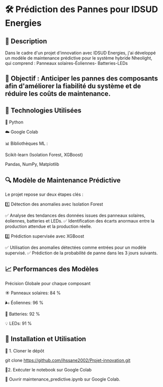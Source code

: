 # 🛠️ Prédiction des Pannes pour IDSUD Energies

## 📌 Description

 Dans le cadre d'un projet d'innovation avec IDSUD Energies, j'ai développé un modèle de maintenance prédictive pour le système hybride Nheolight, qui comprend : Panneaux solaires-Éoliennes- Batteries-LEDs

## 🎯 Objectif : Anticiper les pannes des composants afin d'améliorer la fiabilité du système et de réduire les coûts de maintenance.

## 🔧 Technologies Utilisées

🐍 Python

☁️ Google Colab

📊 Bibliothèques ML :

Scikit-learn (Isolation Forest, XGBoost)

Pandas, NumPy, Matplotlib

## 🔍 Modèle de Maintenance Prédictive

Le projet repose sur deux étapes clés :

1️⃣ Détection des anomalies avec Isolation Forest

✅ Analyse des tendances des données issues des panneaux solaires, éoliennes, batteries et LEDs.
✅ Identification des écarts anormaux entre la production attendue et la production réelle.

2️⃣ Prédiction supervisée avec XGBoost

✅ Utilisation des anomalies détectées comme entrées pour un modèle supervisé.
✅ Prédiction de la probabilité de panne dans les 3 jours suivants.

## 📈 Performances des Modèles

Précision Globale pour chaque composant

☀️ Panneaux solaires: 84 %

🌬️ Éoliennes: 96 %

🔋 Batteries: 92 %

💡 LEDs: 91 %

## 🚀 Installation et Utilisation

🔹 1. Cloner le dépôt

git clone https://github.com/ihssane2002/Projet-innovation.git 


🔹2. Exécuter le notebook sur Google Colab

📂 Ouvrir maintenance_predictive.ipynb sur Google Colab.

